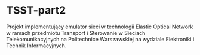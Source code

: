 # TSST-part2
Projekt implementujący emulator sieci w technologii Elastic Optical Network w ramach przedmiotu Transport i Sterowanie w Sieciach Telekomunikacyjnych na Politechnice Warszawskiej na wydziale Elektroniki i Technik Informacyjnych.